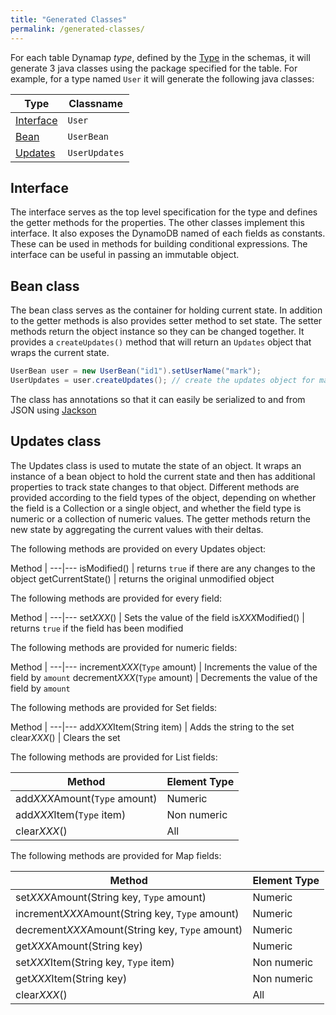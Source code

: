 ```yaml
---
title: "Generated Classes"
permalink: /generated-classes/
---
```


For each table Dynamap *type*, defined by the [Type](/schema#type-definition) in the schemas, it will generate 3 java classes using the package specified for the table.
For example, for a type named `User` it will generate the following java classes:

Type | Classname 
---|---
[Interface](#interface) | `User` | An interface that specifies the getter methods for the type.
[Bean](#bean-class) | `UserBean` | A bean class that implements the interface. It serves to hold the current state of the object.
[Updates](#updates-class) | `UserUpdates` | A class that implements the interface and provides additional methods for mutating the state and tracking the changes.

## Interface

The interface serves as the top level specification for the type and defines the getter methods for the properties. The other classes implement this interface. It also exposes the DynamoDB named of each fields as constants. These can be used in methods for building conditional expressions.
The interface can be useful in passing an immutable object.

## Bean class

The bean class serves as the container for holding current state. In addition to the getter methods is also provides setter method to set state. The setter methods return the object instance so they can be changed together.
It provides a `createUpdates()` method that will return an `Updates` object that wraps the current state.

```java
UserBean user = new UserBean("id1").setUserName("mark");
UserUpdates = user.createUpdates(); // create the updates object for making changes
```

The class has annotations so that it can easily be serialized to and from JSON using [Jackson](https://github.com/FasterXML/jackson)

## Updates class

The Updates class is used to mutate the state of an object. It wraps an instance of a bean object to hold the current state and then has additional properties to track state changes to that object.
Different methods are provided according to the field types of the object, depending on whether the field is a Collection or a single object, and whether the field type is numeric or a collection of numeric values.
The getter methods return the new state by aggregating the current values with their deltas.

The following methods are provided on every Updates object:

Method | 
---|---
isModified() | returns `true` if there are any changes to the object
getCurrentState() | returns the original unmodified object

The following methods are provided for every field:

Method | 
---|---
set*XXX*() | Sets the value of the field
is*XXX*Modified() | returns `true` if the field has been modified

The following methods are provided for numeric fields:

Method | 
---|---
increment*XXX*(`Type` amount) | Increments the value of the field by `amount`
decrement*XXX*(`Type` amount) | Decrements the value of the field by `amount`

The following methods are provided for Set fields:

Method |
---|---
add*XXX*Item(String item) | Adds the string to the set
clear*XXX*() | Clears the set

The following methods are provided for List fields:

Method | Element Type 
---|---
add*XXX*Amount(`Type` amount) | Numeric | Adds the value to the list
add*XXX*Item(`Type` item) | Non numeric | Adds the item to the list
clear*XXX*() | All | Clears the list

The following methods are provided for Map fields:

Method | Element Type 
---|---
set*XXX*Amount(String key, `Type` amount) | Numeric | Sets the element to the amount
increment*XXX*Amount(String key, `Type` amount) | Numeric | Increments the element by the the amount
decrement*XXX*Amount(String key, `Type` amount) | Numeric | Decrements the element by the the amount
get*XXX*Amount(String key) | Numeric | Returns the current amount for the element
set*XXX*Item(String key, `Type` item) | Non numeric | Sets the element to the given item
get*XXX*Item(String key) | Non numeric | Returns the current item for the specified key
clear*XXX*() | All | Clears the map









